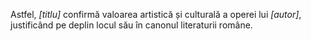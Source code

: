Astfel, *[titlu]* confirmă valoarea artistică și culturală a operei lui *[autor]*, justificând pe deplin locul său în canonul literaturii române.
